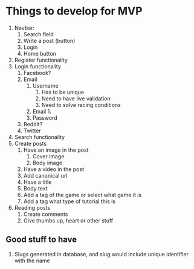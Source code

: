 # Things to develop for MVP

1. Navbar:
   1. Search field
   2. Write a post (button)
   3. Login
   4. Home button
2. Register functionality
3. Login functionality
   1. Facebook?
   2. Email
      1. Username
         1. Has to be unique
         2. Need to have live validation
         3. Need to solve racing conditions
      2. Email
         1.
      3. Password
   3. Reddit?
   4. Twitter
4. Search functionality
5. Create posts
   1. Have an image in the post
      1. Cover image
      2. Body image
   2. Have a video in the post
   3. Add canonical url
   4. Have a title
   5. Body text
   6. Add a tag of the game or select what game it is
   7. Add a tag what type of tutorial this is
6. Reading posts
   1. Create comments
   2. Give thumbs up, heart or other stuff

## Good stuff to have

1. Slugs generated in database, and slug would include unique identifier with the name
